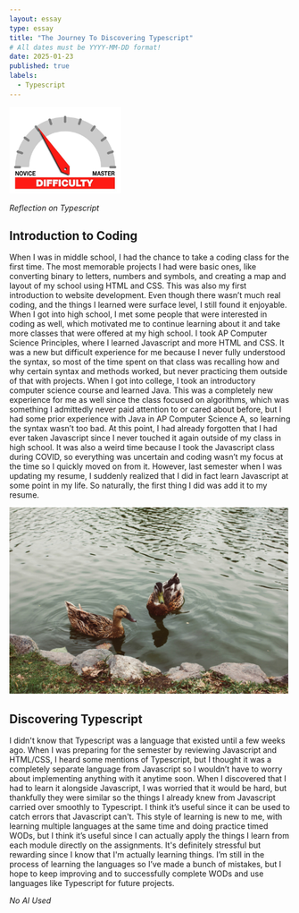 ```yaml
---
layout: essay
type: essay
title: "The Journey To Discovering Typescript"
# All dates must be YYYY-MM-DD format!
date: 2025-01-23
published: true
labels:
  - Typescript
---
```


<img width="200px" class="rounded float-start pe-4" src="../img/difficulty/degree_difficulty.jpg">





*Reflection on Typescript*


## Introduction to Coding

When I was in middle school, I had the chance to take a coding class for the first time. The most memorable projects I had were basic ones, like converting binary to letters, numbers and symbols, and creating a map and layout of my school using HTML and CSS. This was also my first introduction to website development. Even though there wasn’t much real coding, and the things I learned were surface level, I still found it enjoyable. When I got into high school, I met some people that were interested in coding as well, which motivated me to continue learning about it and take more classes that were offered at my high school. I took AP Computer Science Principles, where I learned Javascript and more HTML and CSS. It was a new but difficult experience for me because I never fully understood the syntax, so most of the time spent on that class was recalling how and why certain syntax and methods worked, but never practicing them outside of that with projects. When I got into college, I took an introductory computer science course and learned Java. This was a completely new experience for me as well since the class focused on algorithms, which was something I admittedly never paid attention to or cared about before, but I had some prior experience with Java in AP Computer Science A, so learning the syntax wasn’t too bad. At this point, I had already forgotten that I had ever taken Javascript since I never touched it again outside of my class in high school. It was also a weird time because I took the Javascript class during COVID, so everything was uncertain and coding wasn’t my focus at the time so I quickly moved on from it. However, last semester when I was updating my resume, I suddenly realized that I did in fact learn Javascript at some point in my life. So naturally, the first thing I did was add it to my resume. 

<img width="500px" class="rounded float-start pe-4" src="../img/difficulty/javiera-argandona-aIN3UsyUw18-unsplash.jpg">

## Discovering Typescript

I didn't know that Typescript was a language that existed until a few weeks ago. When I was preparing for the semester by reviewing Javascript and HTML/CSS, I heard some mentions of Typescript, but I thought it was a completely separate language from Javascript so I wouldn’t have to worry about implementing anything with it anytime soon. When I discovered that I had to learn it alongside Javascript, I was worried that it would be hard, but thankfully they were similar so the things I already knew from Javascript carried over smoothly to Typescript. I think it’s useful since it can be used to catch errors that Javascript can't. This style of learning is new to me, with learning multiple languages at the same time and doing practice timed WODs, but I think it’s useful since I can actually apply the things I learn from each module directly on the assignments. It's definitely stressful but rewarding since I know that I'm actually learning things. I’m still in the process of learning the languages so I’ve made a bunch of mistakes, but I hope to keep improving and to successfully complete WODs and use languages like Typescript for future projects. 

*No AI Used*
